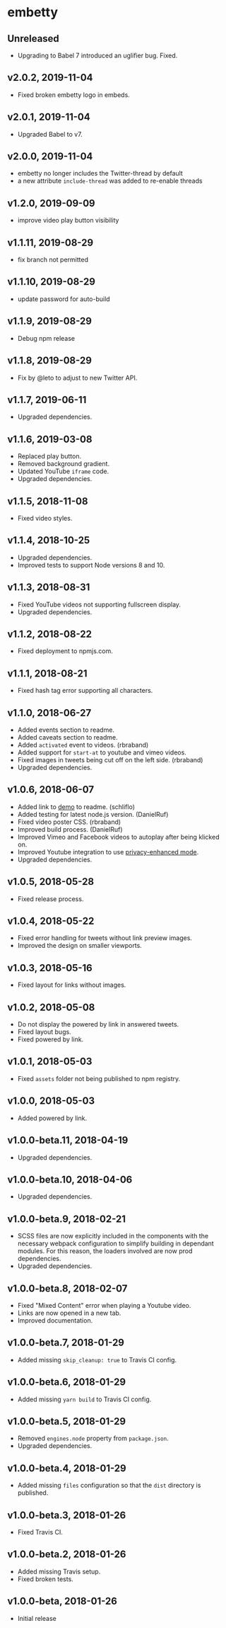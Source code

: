 # embetty

## Unreleased

- Upgrading to Babel 7 introduced an uglifier bug. Fixed.

## v2.0.2, 2019-11-04

- Fixed broken embetty logo in embeds.

## v2.0.1, 2019-11-04

- Upgraded Babel to v7.

## v2.0.0, 2019-11-04

- embetty no longer includes the Twitter-thread by default
- a new attribute `include-thread` was added to re-enable threads

## v1.2.0, 2019-09-09

- improve video play button visibility

## v1.1.11, 2019-08-29

- fix branch not permitted

## v1.1.10, 2019-08-29

- update password for auto-build

## v1.1.9, 2019-08-29

- Debug npm release

## v1.1.8, 2019-08-29

- Fix by @leto to adjust to new Twitter API.

## v1.1.7, 2019-06-11

- Upgraded dependencies.

## v1.1.6, 2019-03-08

- Replaced play button.
- Removed background gradient.
- Updated YouTube `iframe` code.
- Upgraded dependencies.

## v1.1.5, 2018-11-08

- Fixed video styles.

## v1.1.4, 2018-10-25

- Upgraded dependencies.
- Improved tests to support Node versions 8 and 10.

## v1.1.3, 2018-08-31

- Fixed YouTube videos not supporting fullscreen display.
- Upgraded dependencies.

## v1.1.2, 2018-08-22

- Fixed deployment to npmjs.com.

## v1.1.1, 2018-08-21

- Fixed hash tag error supporting all characters.

## v1.1.0, 2018-06-27

- Added events section to readme.
- Added caveats section to readme.
- Added `activated` event to videos. (rbraband)
- Added support for `start-at` to youtube and vimeo videos.
- Fixed images in tweets being cut off on the left side. (rbraband)
- Upgraded dependencies.

## v1.0.6, 2018-06-07

- Added link to [demo](https://heiseonline.github.io/embetty/) to readme. (schliflo)
- Added testing for latest node.js version. (DanielRuf)
- Fixed video poster CSS. (rbraband)
- Improved build process. (DanielRuf)
- Improved Vimeo and Facebook videos to autoplay after being klicked on.
- Improved Youtube integration to use [privacy-enhanced mode](https://support.google.com/youtube/answer/171780?hl=en).
- Upgraded dependencies.

## v1.0.5, 2018-05-28

- Fixed release process.

## v1.0.4, 2018-05-22

- Fixed error handling for tweets without link preview images.
- Improved the design on smaller viewports.

## v1.0.3, 2018-05-16

- Fixed layout for links without images.

## v1.0.2, 2018-05-08

- Do not display the powered by link in answered tweets.
- Fixed layout bugs.
- Fixed powered by link.

## v1.0.1, 2018-05-03

- Fixed `assets` folder not being published to npm registry.

## v1.0.0, 2018-05-03

- Added powered by link.

## v1.0.0-beta.11, 2018-04-19

- Upgraded dependencies.

## v1.0.0-beta.10, 2018-04-06

- Upgraded dependencies.

## v1.0.0-beta.9, 2018-02-21

- SCSS files are now explicitly included in the components with the necessary webpack configuration to simplify building in dependant modules. For this reason, the loaders involved are now prod dependencies.
- Upgraded dependencies.

## v1.0.0-beta.8, 2018-02-07

- Fixed "Mixed Content" error when playing a Youtube video.
- Links are now opened in a new tab.
- Improved documentation.

## v1.0.0-beta.7, 2018-01-29

- Added missing `skip_cleanup: true` to Travis CI config.

## v1.0.0-beta.6, 2018-01-29

- Added missing `yarn build` to Travis CI config.

## v1.0.0-beta.5, 2018-01-29

- Removed `engines.node` property from `package.json`.
- Upgraded dependencies.

## v1.0.0-beta.4, 2018-01-29

- Added missing `files` configuration so that the `dist` directory is published.

## v1.0.0-beta.3, 2018-01-26

- Fixed Travis CI.

## v1.0.0-beta.2, 2018-01-26

- Added missing Travis setup.
- Fixed broken tests.

## v1.0.0-beta, 2018-01-26

- Initial release
